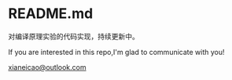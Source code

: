 # README.md

对编译原理实验的代码实现，持续更新中。

If you are interested in this repo,I'm glad to communicate with you!

xianeicao@outlook.com

